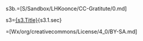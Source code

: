 s3b.=[S/Sandbox/LHKoonce/CC-Gratitute/0.md]

s3=<u>{s3.Title}</u>{s3.1.sec}

=[Wx/org/creativecommons/License/4_0/BY-SA.md]